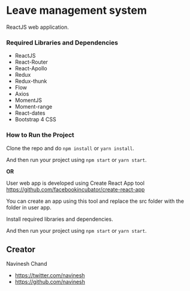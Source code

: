 # Leave management system

ReactJS web application.

### Required Libraries and Dependencies

- ReactJS
- React-Router
- React-Apollo
- Redux
- Redux-thunk
- Flow
- Axios
- MomentJS
- Moment-range
- React-dates
- Bootstrap 4 CSS

### How to Run the Project

Clone the repo and do `npm install` or `yarn install`.

And then run your project using `npm start` or `yarn start`.

**OR**

User web app is developed using Create React App tool https://github.com/facebookincubator/create-react-app

You can create an app using this tool and replace the src folder with the folder in user app.

Install required libraries and dependencies.

And then run your project using `npm start` or `yarn start`.

## Creator

Navinesh Chand

- https://twitter.com/navinesh
- https://github.com/navinesh
